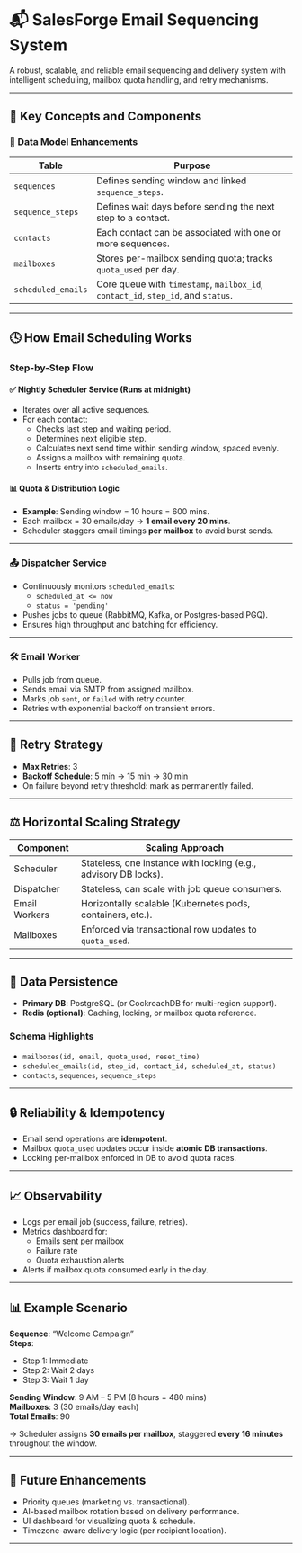 # 📬 SalesForge Email Sequencing System

A robust, scalable, and reliable email sequencing and delivery system with intelligent scheduling, mailbox quota handling, and retry mechanisms.

---

## 🚀 Key Concepts and Components

### 🧱 Data Model Enhancements

| Table             | Purpose                                                                 |
|------------------|-------------------------------------------------------------------------|
| `sequences`       | Defines sending window and linked `sequence_steps`.                    |
| `sequence_steps`  | Defines wait days before sending the next step to a contact.           |
| `contacts`        | Each contact can be associated with one or more sequences.             |
| `mailboxes`       | Stores per-mailbox sending quota; tracks `quota_used` per day.         |
| `scheduled_emails`| Core queue with `timestamp`, `mailbox_id`, `contact_id`, `step_id`, and `status`. |

---

## 🕓 How Email Scheduling Works

### Step-by-Step Flow

#### ✅ Nightly Scheduler Service (Runs at midnight)

- Iterates over all active sequences.
- For each contact:
  - Checks last step and waiting period.
  - Determines next eligible step.
  - Calculates next send time within sending window, spaced evenly.
  - Assigns a mailbox with remaining quota.
  - Inserts entry into `scheduled_emails`.

#### 📊 Quota & Distribution Logic

- **Example**: Sending window = 10 hours = 600 mins.
- Each mailbox = 30 emails/day → **1 email every 20 mins**.
- Scheduler staggers email timings **per mailbox** to avoid burst sends.

---

### 📤 Dispatcher Service

- Continuously monitors `scheduled_emails`:
  - `scheduled_at <= now`
  - `status = 'pending'`
- Pushes jobs to queue (RabbitMQ, Kafka, or Postgres-based PGQ).
- Ensures high throughput and batching for efficiency.

---

### 🛠 Email Worker

- Pulls job from queue.
- Sends email via SMTP from assigned mailbox.
- Marks job `sent`, or `failed` with retry counter.
- Retries with exponential backoff on transient errors.

---

## 🔁 Retry Strategy

- **Max Retries**: 3
- **Backoff Schedule**: 5 min → 15 min → 30 min
- On failure beyond retry threshold: mark as permanently failed.

---

## ⚖️ Horizontal Scaling Strategy

| Component         | Scaling Approach                                                   |
|------------------|---------------------------------------------------------------------|
| Scheduler         | Stateless, one instance with locking (e.g., advisory DB locks).     |
| Dispatcher        | Stateless, can scale with job queue consumers.                     |
| Email Workers     | Horizontally scalable (Kubernetes pods, containers, etc.).         |
| Mailboxes         | Enforced via transactional row updates to `quota_used`.            |

---

## 💾 Data Persistence

- **Primary DB**: PostgreSQL (or CockroachDB for multi-region support).
- **Redis (optional)**: Caching, locking, or mailbox quota reference.

### Schema Highlights

- `mailboxes(id, email, quota_used, reset_time)`
- `scheduled_emails(id, step_id, contact_id, scheduled_at, status)`
- `contacts`, `sequences`, `sequence_steps`

---

## 🔒 Reliability & Idempotency

- Email send operations are **idempotent**.
- Mailbox `quota_used` updates occur inside **atomic DB transactions**.
- Locking per-mailbox enforced in DB to avoid quota races.

---

## 📈 Observability

- Logs per email job (success, failure, retries).
- Metrics dashboard for:
  - Emails sent per mailbox
  - Failure rate
  - Quota exhaustion alerts
- Alerts if mailbox quota consumed early in the day.

---

## 📊 Example Scenario

**Sequence**: “Welcome Campaign”  
**Steps**:  
- Step 1: Immediate  
- Step 2: Wait 2 days  
- Step 3: Wait 1 day  

**Sending Window**: 9 AM – 5 PM (8 hours = 480 mins)  
**Mailboxes**: 3 (30 emails/day each)  
**Total Emails**: 90

→ Scheduler assigns **30 emails per mailbox**, staggered **every 16 minutes** throughout the window.

---

## 🧪 Future Enhancements

- Priority queues (marketing vs. transactional).
- AI-based mailbox rotation based on delivery performance.
- UI dashboard for visualizing quota & schedule.
- Timezone-aware delivery logic (per recipient location).

---

